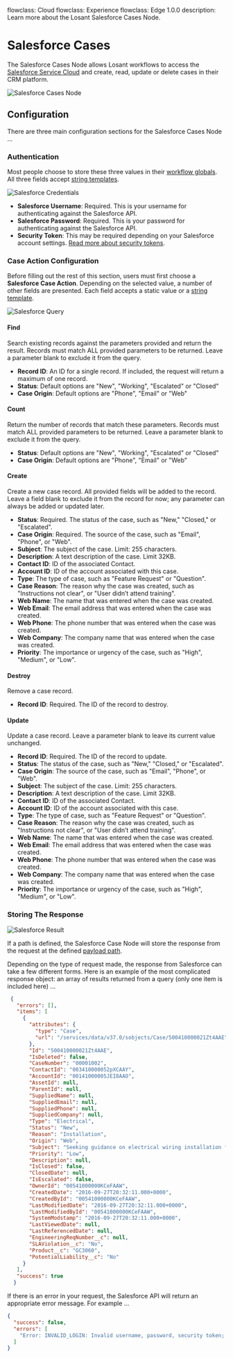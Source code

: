 flowclass: Cloud
flowclass: Experience
flowclass: Edge 1.0.0
description: Learn more about the Losant Salesforce Cases Node.

# Salesforce Cases

The Salesforce Cases Node allows Losant workflows to access the [Salesforce Service Cloud](https://www.salesforce.com/products/service-cloud/overview/) and create, read, update or delete cases in their CRM platform.

![Salesforce Cases Node](/images/workflows/data/salesforce-overview.png "Salesforce Cases Node")

## Configuration

There are three main configuration sections for the Salesforce Cases Node ...

### Authentication

Most people choose to store these three values in their [workflow globals](/workflows/overview/#workflow-globals). All three fields accept [string templates](/workflows/accessing-payload-data/#string-templates).

![Salesforce Credentials](/images/workflows/data/salesforce-credentials.png "Salesforce Credentials")

* **Salesforce Username**: Required. This is your username for authenticating against the Salesforce API.
* **Salesforce Password**: Required. This is your password for authenticating against the Salesforce API.
* **Security Token**: This may be required depending on your Salesforce account settings. [Read more about security tokens](https://developer.salesforce.com/forums?id=906F00000009B2zIAE).

### Case Action Configuration

Before filling out the rest of this section, users must first choose a **Salesforce Case Action**. Depending on the selected value, a number of other fields are presented. Each field accepts a static value or a [string template](/workflows/accessing-payload-data/#string-templates).

![Salesforce Query](/images/workflows/data/salesforce-query.png "Salesforce Query")

#### Find

Search existing records against the parameters provided and return the result. Records must match ALL provided parameters to be returned. Leave a parameter blank to exclude it from the query.

* **Record ID**: An ID for a single record. If included, the request will return a maximum of one record.
* **Status**: Default options are "New", "Working", "Escalated" or "Closed"
* **Case Origin**: Default options are "Phone", "Email" or "Web"

#### Count

Return the number of records that match these parameters. Records must match ALL provided parameters to be returned. Leave a parameter blank to exclude it from the query.

* **Status**: Default options are "New", "Working", "Escalated" or "Closed"
* **Case Origin**: Default options are "Phone", "Email" or "Web"

#### Create

Create a new case record. All provided fields will be added to the record. Leave a field blank to exclude it from the record for now; any parameter can always be added or updated later.

* **Status**: Required. The status of the case, such as "New," "Closed," or "Escalated".
* **Case Origin**: Required. The source of the case, such as "Email", "Phone", or "Web".
* **Subject**: The subject of the case. Limit: 255 characters.
* **Description**: A text description of the case. Limit 32KB.
* **Contact ID**: ID of the associated Contact.
* **Account ID**: ID of the account associated with this case.
* **Type**: The type of case, such as "Feature Request" or "Question".
* **Case Reason**: The reason why the case was created, such as "Instructions not clear", or "User didn’t attend training".
* **Web Name**: The name that was entered when the case was created.
* **Web Email**: The email address that was entered when the case was created.
* **Web Phone**: The phone number that was entered when the case was created.
* **Web Company**: The company name that was entered when the case was created.
* **Priority**: The importance or urgency of the case, such as "High", "Medium", or "Low".

#### Destroy

Remove a case record.

* **Record ID**: Required. The ID of the record to destroy.

#### Update

Update a case record. Leave a parameter blank to leave its current value unchanged.

* **Record ID**: Required. The ID of the record to update.
* **Status**: The status of the case, such as "New," "Closed," or "Escalated".
* **Case Origin**: The source of the case, such as "Email", "Phone", or "Web".
* **Subject**: The subject of the case. Limit: 255 characters.
* **Description**: A text description of the case. Limit 32KB.
* **Contact ID**: ID of the associated Contact.
* **Account ID**: ID of the account associated with this case.
* **Type**: The type of case, such as "Feature Request" or "Question".
* **Case Reason**: The reason why the case was created, such as "Instructions not clear", or "User didn’t attend training".
* **Web Name**: The name that was entered when the case was created.
* **Web Email**: The email address that was entered when the case was created.
* **Web Phone**: The phone number that was entered when the case was created.
* **Web Company**: The company name that was entered when the case was created.
* **Priority**: The importance or urgency of the case, such as "High", "Medium", or "Low".

### Storing The Response

![Salesforce Result](/images/workflows/data/salesforce-result.png "Salesforce Result")

 If a path is defined, the Salesforce Case Node will store the response from the request at the defined [payload path](/workflows/accessing-payload-data/#payload-path).

 Depending on the type of request made, the response from Salesforce can take a few different forms. Here is an example of the most complicated response object: an array of results returned from a query (only one item is included here) ...

```json
 {
   "errors": [],
   "items": [
     {
       "attributes": {
         "type": "Case",
         "url": "/services/data/v37.0/sobjects/Case/500410000021Zt4AAE"
       },
       "Id": "500410000021Zt4AAE",
       "IsDeleted": false,
       "CaseNumber": "00001002",
       "ContactId": "003410000052pXCAAY",
       "AccountId": "00141000005JEI8AAO",
       "AssetId": null,
       "ParentId": null,
       "SuppliedName": null,
       "SuppliedEmail": null,
       "SuppliedPhone": null,
       "SuppliedCompany": null,
       "Type": "Electrical",
       "Status": "New",
       "Reason": "Installation",
       "Origin": "Web",
       "Subject": "Seeking guidance on electrical wiring installation for GC5060",
       "Priority": "Low",
       "Description": null,
       "IsClosed": false,
       "ClosedDate": null,
       "IsEscalated": false,
       "OwnerId": "00541000000KCeFAAW",
       "CreatedDate": "2016-09-27T20:32:11.000+0000",
       "CreatedById": "00541000000KCeFAAW",
       "LastModifiedDate": "2016-09-27T20:32:11.000+0000",
       "LastModifiedById": "00541000000KCeFAAW",
       "SystemModstamp": "2016-09-27T20:32:11.000+0000",
       "LastViewedDate": null,
       "LastReferencedDate": null,
       "EngineeringReqNumber__c": null,
       "SLAViolation__c": "No",
       "Product__c": "GC3060",
       "PotentialLiability__c": "No"
     }
   ],
   "success": true
  }
```

If there is an error in your request, the Salesforce API will return an appropriate error message. For example ...

```json
{
  "success": false,
  "errors": [
    "Error: INVALID_LOGIN: Invalid username, password, security token; or user locked out."
  ]
}
```
